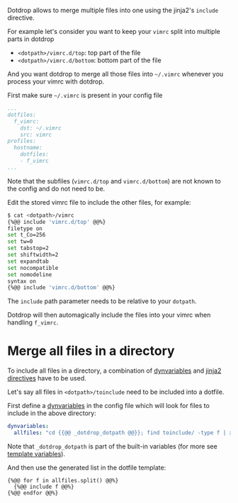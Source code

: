 Dotdrop allows to merge multiple files into one using the jinja2's `include` directive.

For example let's consider you want to keep your `vimrc` split into multiple parts in dotdrop
* `<dotpath>/vimrc.d/top`: top part of the file
* `<dotpath>/vimrc.d/bottom`: bottom part of the file

And you want dotdrop to merge all those files into `~/.vimrc` whenever you process your vimrc with dotdrop.

First make sure `~/.vimrc` is present in your config file
```yaml
...
dotfiles:
  f_vimrc:
    dst: ~/.vimrc
    src: vimrc
profiles:
  hostname:
    dotfiles:
    - f_vimrc
...
```

Note that the subfiles (`vimrc.d/top` and `vimrc.d/bottom`)
are not known to the config and do not need to be.

Edit the stored vimrc file to include the other files, for example:
```bash
$ cat <dotpath>/vimrc
{%@@ include 'vimrc.d/top' @@%}
filetype on
set t_Co=256
set tw=0
set tabstop=2
set shiftwidth=2
set expandtab
set nocompatible
set nomodeline
syntax on
{%@@ include 'vimrc.d/bottom' @@%}
```

The `include` path parameter needs to be relative to your `dotpath`.

Dotdrop will then automagically include the files into your vimrc when handling `f_vimrc`.

# Merge all files in a directory

To include all files in a directory, a combination of
[dynvariables](../config.md#entry-dynvariables)
and [jinja2 directives](http://jinja.pocoo.org/docs/2.10/) have to be used.

Let's say all files in `<dotpath>/toinclude` need to be included into a dotfile.

First define a [dynvariables](../config.md#entry-dynvariables)
in the config file which will look for files to include in the above directory:
```yaml
dynvariables:
  allfiles: "cd {{@@ _dotdrop_dotpath @@}}; find toinclude/ -type f | xargs"
```

Note that `_dotdrop_dotpath` is part of the built-in variables
(for more see [template variables](../templating.md#template-variables)).

And then use the generated list in the dotfile template:
```
{%@@ for f in allfiles.split() @@%}
  {%@@ include f @@%}
{%@@ endfor @@%}
```
